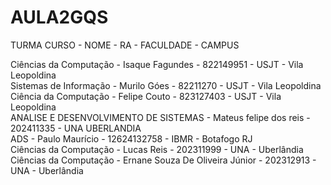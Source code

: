 # AULA2GQS

TURMA
CURSO - NOME - RA - FACULDADE - CAMPUS

Ciências da Computação - Isaque Fagundes - 822149951 - USJT - Vila Leopoldina </br>
Sistemas de Informação - Murilo Góes - 82211270 - USJT - Vila Leopoldina </br>
Ciência da Computação - Felipe Couto - 823127403 - USJT - Vila Leopoldina </br>
ANALISE E DESENVOLVIMENTO DE SISTEMAS - Mateus felipe dos reis - 202411335 - UNA UBERLANDIA </br>
ADS - Paulo Maurício - 12624132758 - IBMR - Botafogo RJ </br>
Ciências da Computação - Lucas Reis - 202311999 - UNA - Uberlândia </br>
Ciências da Computação - Ernane Souza De Oliveira Júnior - 202312913 - UNA - Uberlândia </br>
